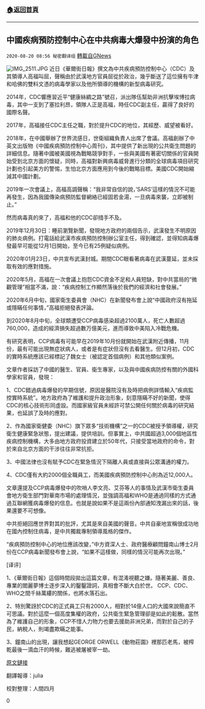 ###  [:house:返回首頁](https://github.com/ourhimalayas/txt)
---

## 中國疾病預防控制中心在中共病毒大爆發中扮演的角色
`2020-08-20 08:56 秘密翻译组` [轉載自GNews](https://gnews.org/zh-hant/307066/)

![IMG_2511.JPG](https://s3.amazonaws.com/gnews-media-offload/wp-content/uploads/2020/08/20085212/1-93.png)
近日《華爾街日報》撰文為中共疾病預防控制中心（CDC）及其領導人高福叫屈，聲稱由於武漢地方官員屈從於政治，幾乎斷送了這位擁有牛津和哈佛的雙料文憑的病毒學家以及他所領導的機構的新型病毒研究。

2014年，CDC響應習近平“健康絲綢之路”號召，派出隊伍幫助非洲抗擊埃博拉病毒，其中一支到了塞拉利昂，領隊人正是高福，時任CDC副主任，贏得了良好的國際名聲。

2017年，高福接任CDC主任之職，對於提升CDC的地位，其經歷、威望被看好。

2018年，在中國舉辦了世界流感日，世衛組織負責人出席了會議。高福創辦了中英文出版物《中國疾病預防控制中心周刊》，其中提供了新出現的公共衛生問題的詳細信息。隨著中國被美國視為戰略競爭對手，一些與美國有著密切關係的官員開始受到北京方面的懷疑，同時，高福對新興病毒威脅進行分類的全球病毒項目研究計劃也引起美方的警惕，生怕北京方面應用到今後的戰略目標。美國CDC開始縮減其中國計劃。

2019年一次會議上，高福高調聲稱：“我非常自信的說，’SARS’這樣的情況不可能再發生，因為我國傳染病預防監督網絡已經固若金湯，一旦病毒來襲，立即被制止。”

然而病毒真的來了，高福和他的CDC卻措手不及。

2019年12月30日：睡前瀏覽新聞，發現地方政府的兩個告示，武漢發生不明原因的肺炎病例。打電話給武漢市疾病預防控制辦公室主任，得到確認，並得知病毒爆發最早可能從12月1日開始，至今已有25例疑似病例。

2020年01月23日，中共宣布武漢封城。期間CDC眼看著病毒在武漢蔓延，並未採取有效的應對措施。

2020年5月，高福在一次會議上抱怨CDC資金不足和人員短缺，對中共當局的“微觀管理”相當不滿，說：“疾病控制工作顯然落後於我們的經濟和社會發展。”

2020年6月中旬，國家衛生委員會（NHC）在新聞發布會上說“中國政府沒有拖延或隱瞞任何事情，”高福拒絕發表評論。

到2020年8月中旬，全球類遭受CCP病毒感染超過2100萬人，死亡人數超過760,000，造成的經濟損失超過數万億美元，進而導致中美陷入冷戰危機。

有研究表明，CCP病毒有可能早在2019年10月份就開始在武漢附近傳播，11月份，最有可能出現無症狀病人，或者是有症狀但沒有去看醫生。但12月初，CDC的實時系統應該已經標記了魏女士（被認定首個病例）和其他類似案例。

文章作者採訪了中國的醫生、官員、衛生專家，以及與中國疾病防控有關的外國科學家和官員，發現：

1、CDC錯過病毒爆發的早期信號，原因是醫院沒有及時把病例詳情輸入“疾病監控實時系統”。地方政府為了維護和提升政治形象，刻意隱瞞不好的新聞，使得CDC的核心技術形同虛設。而國家級官員未經許可禁公開任何關於病毒的研究結果，也延誤了及時的應對。

2、作為國家衛健委（NHC）旗下眾多“技術機構”之一的CDC被授予領導權，研究衛生健康緊急狀態，提出建議，提供培訓。但事實上，中共國超過3,000個地區性疾病控制機構，大多由地方政府投資建立於50年代，只接受當地政府的命令，對於來自北京方面的干涉往往非常抗拒。

3、中國法律也沒有賦予CDC在緊急情況下隔離人員或直接與公眾溝通的權力。

4、CDC僅有大約2000個全職員工，而美國疾病預防控制中心則為近12,000人。

文章還提及CCP病毒爆發中的吹哨人李文亮、艾芬等人的事情及武漢市衛生委員會地方衛生部門對華南市場的處理情況，並強調高福和WHO是通過同樣的方式通過互聯網獲病毒爆發的信息。也就是說如果不是這兩份內部通知洩漏出來的話，後果還要不可想像。

中共拒絕回應世界對其的批評，尤其是來自美國的聲音。中共自豪地宣稱很成功地在國內控制住病毒，是中共獨裁專制領導風格的傑作。

“疾病預防控制中心的地位應該改變，”中方資深人士、政府醫療顧問鐘南山博士2月份在CCP病毒新聞發布會上說，“如果不這樣做，同樣的情況可能再次出現。”

[译评]

1、《華爾街日報》這個時間段拋出這篇文章，有混淆視聽之嫌。隨著美麗、善良、專業的閻麗夢博士逐步深入的鑿鑿證詞，真相會不斷大白於世。 CCP、CDC、WHO之間千絲萬縷的關係，也將水落石出。

2、特別驚訝於CDC的正式員工只有2000人，相對於14億人口的大國來說簡直不可思議。對於這麼一個高度集權的政府，公共衛生緊急管理卻是如此的鬆散。當然為了維護自己的形象，CCP不惜人力物力也要去援助非洲兄弟，而對於自己的子民，納稅人，則竭盡欺瞞之能事。

3、鐘南山的出現，讓我想起GEORGE ORWELL《動物莊園》裡那匹老馬，被榨乾最後一滴血汗的時候，難逃被屠被宰一劫。

[原文鏈接](https://www.wsj.com/articles/chinas-cdc-built-to-stop-pandemics-stumbled-when-it-mattered-most-11597675108)

翻譯報導：julia

校對整理：人間四月

0
